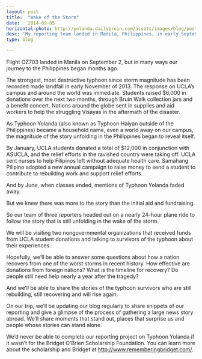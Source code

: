 ```yaml
---
layout: post
title:  "Wake of the Storm"
date:   2014-09-05
horizontal-photo: http://yolanda.dailybruin.com/assets/images/blog/post1.2.jpg
desc: 'My reporting team landed in Manila, Philippines, in early September to report on the ongoing recovery efforts after Typhoon Yolanda. But I had already done substantial reporting before we landed. What was the reporting process like? This post kicks off my reporting at the year-old disaster site. Check out the trip blog in its entirety here: http://yolanda.dailybruin.com/blog/ '
type: blog

---
```


Flight OZ703 landed in Manila on September 2, but in many ways our journey to the Philippines began months ago.

The strongest, most destructive typhoon since storm magnitude has been recorded made landfall in early November of 2013. The response on UCLA’s campus and around the world was immediate. Students raised $6,000 in donations over the next two months, through Bruin Walk collection jars and a benefit concert. Nations around the globe sent in supplies and aid workers to help the struggling Visayas in the aftermath of the disaster.

As Typhoon Yolanda (also known as Typhoon Haiyan outside of the Philippines) became a household name, even a world away on our campus, the magnitude of the story unfolding in the Philippines began to reveal itself.

By January, UCLA students donated a total of $12,000 in conjunction with ASUCLA, and the relief efforts in the ravished country were taking off. UCLA sent nurses to help Filipinos left without adequate health care. Samahang Pilipino adopted a new annual campaign to raise money to send a student to contribute to rebuilding work and support relief efforts.

And by June, when classes ended, mentions of Typhoon Yolanda faded away.

But we knew there was more to the story than the initial aid and fundraising.

So our team of three reporters headed out on a nearly 24-hour plane ride to follow the story that is still unfolding in the wake of the storm.

We will be visiting two nongovernmental organizations that received funds from UCLA student donations and talking to survivors of the typhoon about their experiences.

Hopefully, we’ll be able to answer some questions about how a nation recovers from one of the worst storms in recent history. How effective are donations from foreign nations? What is the timeline for recovery? Do people still need help nearly a year after the tragedy?

And we’ll be able to share the stories of the typhoon survivors who are still rebuilding, still recovering and will rise again.

On our trip, we’ll be updating our blog regularly to share snippets of our reporting and give a glimpse of the process of gathering a large news story abroad. We’ll share moments that stand out, places that surprise us and people whose stories can stand alone.

We’d never be able to complete our reporting project on Typhoon Yolanda if it wasn’t for the Bridget O’Brien Scholarship Foundation. You can learn more about the scholarship and Bridget at http://www.rememberingbridget.com/.

